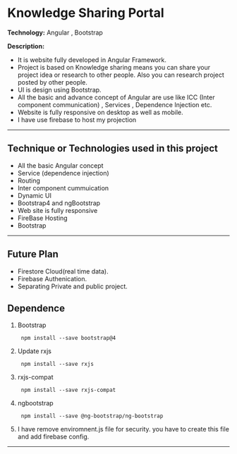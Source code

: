 # Knowledge Sharing Portal

__Technology:__  Angular , Bootstrap

__Description:__

- It is website fully developed in Angular Framework.
- Project is based on Knowledge sharing means you can share your project idea or research to other people. Also you can research project posted by other people.
- UI is design using Bootstrap.
- All the basic and advance concept of Angular are use like ICC (Inter component communication) , Services , Dependence Injection etc.
- Website is fully responsive on desktop as well as mobile.
- I have use firebase to host my projection

---

## Technique or Technologies used in this project

- All the basic Angular concept
- Service (dependence injection)
- Routing
- Inter component cummuication
- Dynamic UI
- Bootstrap4 and ngBootstrap
- Web site is fully responsive
- FireBase Hosting
- Bootstrap

---

## Future Plan

- Firestore Cloud(real time data).
- Firebase Authenication.
- Separating Private and public project.

## Dependence

1. Bootstrap

        npm install --save bootstrap@4

2. Update rxjs

        npm install --save rxjs

3. rxjs-compat

        npm install --save rxjs-compat

4. ngbootstrap

        npm install --save @ng-bootstrap/ng-bootstrap

5. I have remove enviromnent.js file for security. you have to create this file and add firebase config.

---